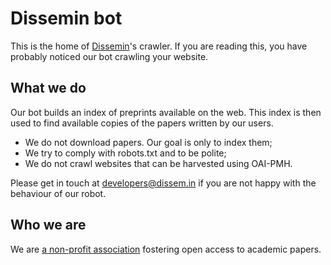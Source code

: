 Dissemin bot
============

This is the home of [Dissemin](http://dissem.in)'s crawler.
If you are reading this, you have probably noticed our bot crawling your website.

What we do
----------

Our bot builds an index of preprints available on the web.
This index is then used to find available copies of the papers written by our users.

-  We do not download papers. Our goal is only to index them;
-  We try to comply with robots.txt and to be polite;
-  We do not crawl websites that can be harvested using OAI-PMH.

Please get in touch at developers@dissem.in if you are not happy with the behaviour of our robot.

Who we are
----------

We are [a non-profit association](http://association.dissem.in) fostering open access to academic papers.

